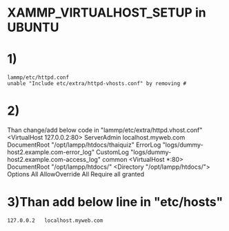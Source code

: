 # XAMMP_VIRTUALHOST_SETUP in UBUNTU

# 1)
    lammp/etc/httpd.conf
    unable "Include etc/extra/httpd-vhosts.conf" by removing # 

# 2)
Than change/add below code in "lammp/etc/extra/httpd.vhost.conf"
    <VirtualHost 127.0.0.2:80>
        ServerAdmin localhost.myweb.com
        DocumentRoot "/opt/lampp/htdocs/thaiquiz"
        ErrorLog "logs/dummy-host2.example.com-error_log"
        CustomLog "logs/dummy-host2.example.com-access_log" common
    </VirtualHost>
    <VirtualHost *:80>
      DocumentRoot "/opt/lampp/htdocs/"
      <Directory "/opt/lampp/htdocs/">
        Options All
        AllowOverride All
        Require all granted
      </Directory>
    </VirtualHost>
 
# 3)Than add below line in "etc/hosts"
    127.0.0.2	localhost.myweb.com
